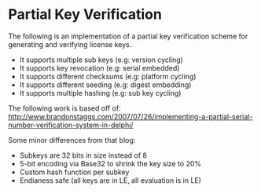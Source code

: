 # Partial Key Verification

The following is an implementation of a partial key verification scheme
for generating and verifying license keys.

* It supports multiple sub keys (e.g: version cycling)
* It supports key revocation (e.g: serial embedded)
* It supports different checksums (e.g: platform cycling)
* It supports different seeding (e.g: digest embedding)
* It supports multiple hashing (e.g: sub key cycling)

The following work is based off of:
http://www.brandonstaggs.com/2007/07/26/implementing-a-partial-serial-number-verification-system-in-delphi/

Some minor differences from that blog:
* Subkeys are 32 bits in size instead of 8
* 5-bit encoding via Base32 to shrink the key size to 20%
* Custom hash function per subkey
* Endianess safe (all keys are in LE, all evaluation is in LE)
